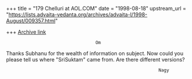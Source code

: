 +++
title = "179 Chelluri at AOL.COM"
date = "1998-08-18"
upstream_url = "https://lists.advaita-vedanta.org/archives/advaita-l/1998-August/009357.html"

+++
[Archive link](https://lists.advaita-vedanta.org/archives/advaita-l/1998-August/009357.html)

                                      Om

Thanks Subhanu for the wealth of information on subject.
Now could you please tell us where "SriSuktam" came from.  Are there different
versions?

                                                              Nagy

